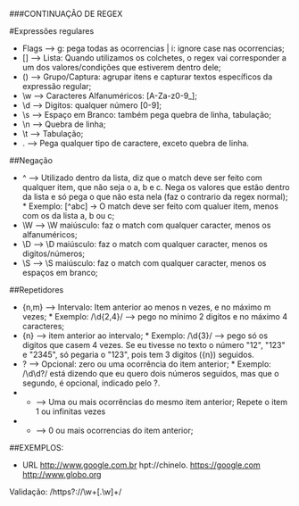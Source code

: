 ###CONTINUAÇÃO DE REGEX

#Expressões regulares
* Flags --> g: pega todas as ocorrencias | i: ignore case nas ocorrencias;
* [] --> Lista: Quando utilizamos os colchetes, o regex vai corresponder a um dos valores/condições que estiverem dentro dele;
* () --> Grupo/Captura: agrupar itens e capturar textos específicos da expressão regular;
* \w --> Caracteres Alfanuméricos: [A-Za-z0-9_];
* \d --> Digitos: qualquer número [0-9];
* \s --> Espaço em Branco: também pega quebra de linha, tabulação;
* \n --> Quebra de linha;
* \t --> Tabulação;
* .  --> Pega qualquer tipo de caractere, exceto quebra de linha.

##Negação
* ^  --> Utilizado dentro da lista, diz que o match deve ser feito com qualquer item, que não seja o a, b e c. Nega os valores que estão dentro da lista e só pega o que não esta nela (faz o contrario da regex normal);
        * Exemplo: [^abc] -> O match deve ser feito com qualuer item, menos com os da lista a, b ou c;
* \W --> \W maiúsculo: faz o match com qualquer caracter, menos os alfanuméricos;
* \D --> \D maiúsculo: faz o match com qualquer caracter, menos os digitos/números;
* \S --> \S maiúsculo: faz o match com qualquer caracter, menos os espaços em branco;

##Repetidores
* {n,m} --> Intervalo: Item anterior ao menos n vezes, e no máximo m vezes; 
        * Exemplo: /\d{2,4}/ --> pego no mínimo 2 digitos e no máximo 4 caracteres;
* {n} --> item anterior ao intervalo;
        * Exemplo: /\d{3}/ --> pego só os digitos que casem 4 vezes. Se eu tivesse no texto o número "12", "123" e "2345", só pegaria o "123", pois tem 3 digitos ({n}) seguidos.
* ?   --> Opcional: zero ou uma ocorrência do item anterior;
        * Exemplo: /\d\d?/ está dizendo que eu quero dois números seguidos, mas que o segundo, é opcional, indicado pelo ?.
* +   --> Uma ou mais ocorrências do mesmo item anterior; Repete o item 1 ou infinitas vezes
* *   --> 0 ou mais ocorrencias do item anterior;

##EXEMPLOS:
* URL
http://www.google.com.br
hpt://chinelo.
https://google.com
http://www.globo.org

Validação: /https?:\/\/\w+[.\w]+/

